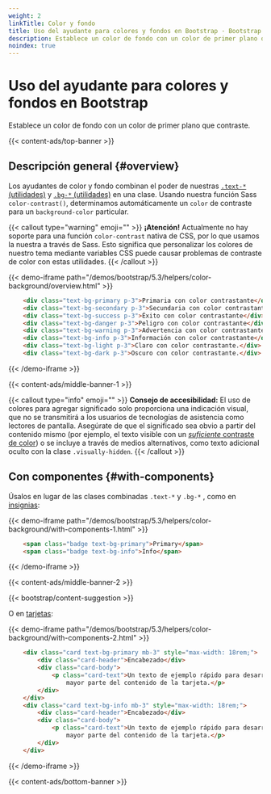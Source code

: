 ```yaml
---
weight: 2
linkTitle: Color y fondo
title: Uso del ayudante para colores y fondos en Bootstrap · Bootstrap en Español v5.3
description: Establece un color de fondo con un color de primer plano que contraste.
noindex: true
---
```


# Uso del ayudante para colores y fondos en Bootstrap

Establece un color de fondo con un color de primer plano que contraste.

{{< content-ads/top-banner >}}

Descripción general {#overview}
--------------------------------

Los ayudantes de color y fondo combinan el poder de nuestras [`.text-*` (utilidades)](/bootstrap/5.3/utilities/colors) y [`.bg-*` (utilidades)](/bootstrap/5.3/utilities/background) en una clase. Usando nuestra función Sass `color-contrast()`, determinamos automáticamente un `color` de contraste para un `background-color` particular.

{{< callout type="warning" emoji="" >}}
**¡Atención!** Actualmente no hay soporte para una función `color-contrast` nativa de CSS, por lo que usamos la nuestra a través de Sass. Esto significa que personalizar los colores de nuestro tema mediante variables CSS puede causar problemas de contraste de color con estas utilidades.
{{< /callout >}}

{{< demo-iframe path="/demos/bootstrap/5.3/helpers/color-background/overview.html" >}}
```html {filename="HTML"}
    <div class="text-bg-primary p-3">Primaria con color contrastante</div>
    <div class="text-bg-secondary p-3">Secundaria con color contrastante</div>
    <div class="text-bg-success p-3">Éxito con color contrastante</div>
    <div class="text-bg-danger p-3">Peligro con color contrastante</div>
    <div class="text-bg-warning p-3">Advertencia con color contrastante</div>
    <div class="text-bg-info p-3">Información con color contrastante</div>
    <div class="text-bg-light p-3">Claro con color contrastante.</div>
    <div class="text-bg-dark p-3">Oscuro con color contrastante.</div>
```
{{< /demo-iframe >}}

{{< content-ads/middle-banner-1 >}}

{{< callout type="info" emoji="" >}}
**Consejo de accesibilidad:** El uso de colores para agregar significado solo proporciona una indicación visual, que no se transmitirá a los usuarios de tecnologías de asistencia como lectores de pantalla. Asegúrate de que el significado sea obvio a partir del contenido mismo (por ejemplo, el texto visible con un [_suficiente_ contraste de color](/bootstrap/5.3/getting-started/accessibility#color-contrast)) o se incluye a través de medios alternativos, como texto adicional oculto con la clase `.visually-hidden`.
{{< /callout >}}

Con componentes {#with-components}
-----------------------------------

Úsalos en lugar de las clases combinadas `.text-*` y `.bg-*` , como en [insignias](/bootstrap/5.3/components/badge/#background-colors):

{{< demo-iframe path="/demos/bootstrap/5.3/helpers/color-background/with-components-1.html" >}}
```html {filename="HTML"}
    <span class="badge text-bg-primary">Primary</span>
    <span class="badge text-bg-info">Info</span>
```
{{< /demo-iframe >}}

{{< content-ads/middle-banner-2 >}}

{{< bootstrap/content-suggestion >}}

O en [tarjetas](/bootstrap/5.3/components/card/#background-and-color):

{{< demo-iframe path="/demos/bootstrap/5.3/helpers/color-background/with-components-2.html" >}}
```html {filename="HTML"}
    <div class="card text-bg-primary mb-3" style="max-width: 18rem;">
        <div class="card-header">Encabezado</div>
        <div class="card-body">
            <p class="card-text">Un texto de ejemplo rápido para desarrollar el título de la tarjeta y constituir la
                mayor parte del contenido de la tarjeta.</p>
        </div>
    </div>
    <div class="card text-bg-info mb-3" style="max-width: 18rem;">
        <div class="card-header">Encabezado</div>
        <div class="card-body">
            <p class="card-text">Un texto de ejemplo rápido para desarrollar el título de la tarjeta y constituir la
                mayor parte del contenido de la tarjeta.</p>
        </div>
    </div>
```
{{< /demo-iframe >}}

{{< content-ads/bottom-banner >}}
